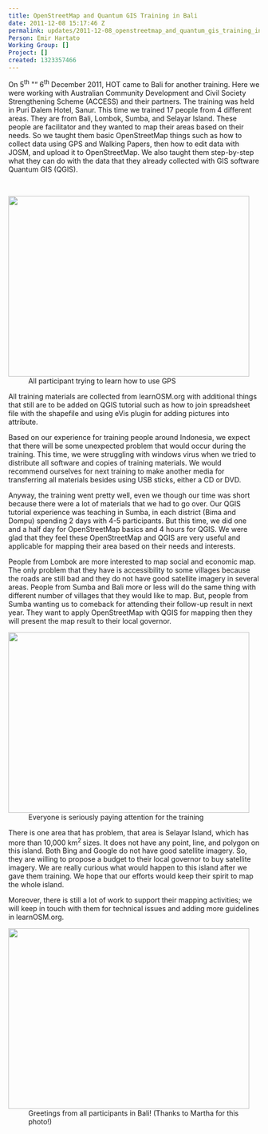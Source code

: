 ```yaml
---
title: OpenStreetMap and Quantum GIS Training in Bali
date: 2011-12-08 15:17:46 Z
permalink: updates/2011-12-08_openstreetmap_and_quantum_gis_training_in_bali
Person: Emir Hartato
Working Group: []
Project: []
created: 1323357466
---
```


<p style="text-align: left;">On 5<sup>th</sup> "“ 6<sup>th</sup> December 2011, HOT came to Bali for another training. Here we were working with Australian Community Development and Civil Society Strengthening Scheme (ACCESS) and their partners. The training was held in Puri Dalem Hotel, Sanur. This time we trained 17 people from 4 different areas. They are from Bali, Lombok, Sumba, and Selayar Island. These people are facilitator and they wanted to map their areas based on their needs. So we taught them basic OpenStreetMap things such as how to collect data using GPS and Walking Papers, then how to edit data with JOSM, and upload it to OpenStreetMap. We also taught them step-by-step what they can do with the data that they already collected with GIS software Quantum GIS (QGIS).</p><p>&nbsp;</p><div class="mceTemp mceIEcenter" style="text-align: left;"><dl><dt><a href="http://hot.openstreetmap.org/weblog/wp-content/uploads/2011/12/PC042066.jpg"><img class="size-large wp-image-212" src="http://hot.openstreetmap.org/weblog/wp-content/uploads/2011/12/PC042066-1024x768.jpg" alt="" style="width:483px;height:362px"></a></dt><dd>All participant trying to learn how to use GPS</dd></dl></div><p style="text-align: left;">All training materials are collected from learnOSM.org with additional things that still are to be added on QGIS tutorial such as how to join spreadsheet file with the shapefile and using eVis plugin for adding pictures into attribute.</p><p style="text-align: left;">Based on our experience for training people around Indonesia, we expect that there will be some unexpected problem that would occur during the training. This time, we were struggling with windows virus when we tried to distribute all software and copies of training materials. We would recommend ourselves for next training to make another media for transferring all materials besides using USB sticks, either a CD or DVD.</p><p style="text-align: left;">Anyway, the training went pretty well, even we though our time was short because there were a lot of materials that we had to go over. Our QGIS tutorial experience was teaching in Sumba, in each district (Bima and Dompu) spending 2 days with 4-5 participants. But this time, we did one and a half day for OpenStreetMap basics and 4 hours for QGIS. We were glad that they feel these OpenStreetMap and QGIS are very useful and applicable for mapping their area based on their needs and interests.</p><p style="text-align: left;">People from Lombok are more interested to map social and economic map. The only problem that they have is accessibility to some villages because the roads are still bad and they do not have good satellite imagery in several areas.&nbsp;People from Sumba and Bali more or less will do the same thing with different number of villages that they would like to map. But, people from Sumba wanting us to comeback for attending their follow-up result in next year. They want to apply OpenStreetMap with QGIS for mapping then they will present the map result to their local governor.</p><div class="mceTemp" style="text-align: left;"><dl><dt><a href="http://hot.openstreetmap.org/weblog/wp-content/uploads/2011/12/PC062083.jpg"><img class="size-large wp-image-213" src="http://hot.openstreetmap.org/weblog/wp-content/uploads/2011/12/PC062083-1024x768.jpg" alt="" style="width:483px;height:362px"></a></dt><dd>Everyone is seriously paying attention for the training</dd></dl></div><p style="text-align: left;">There is one area that has problem, that area is Selayar Island, which has more than 10,000 km<sup>2 </sup>sizes. It does not have any point, line, and polygon on this island. Both Bing and Google do not have good satellite imagery. So, they are willing to propose a budget to their local governor to buy satellite imagery. We are really curious what would happen to this island after we gave them training. We hope that our efforts would keep their spirit to map the whole island.</p><p style="text-align: left;">Moreover, there is still a lot of work to support their mapping activities; we will keep in touch with them for technical issues and adding more guidelines in learnOSM.org.</p><div class="mceTemp" style="text-align: left;"><dl><dt><a href="http://hot.openstreetmap.org/weblog/wp-content/uploads/2011/12/389456_10150500435626042_747376041_10438825_1437012719_n.jpg"><img class="size-full wp-image-214" src="http://hot.openstreetmap.org/weblog/wp-content/uploads/2011/12/389456_10150500435626042_747376041_10438825_1437012719_n.jpg" alt="" style="width:483px;height:362px"></a></dt><dd>Greetings from all participants in Bali! (Thanks to Martha for this photo!)</dd></dl></div>
